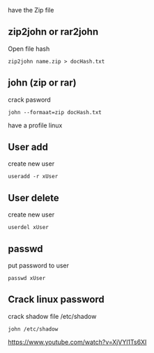 have the Zip file

## zip2john or rar2john
Open file hash
```console
zip2john name.zip > docHash.txt
```

## john (zip or rar)
crack pasword
```console
john --formaat=zip docHash.txt
```

have a profile linux

## User add
create new user
```console
useradd -r xUser
```

## User delete
create new user
```console
userdel xUser
```

## passwd
put password to user
```console
passwd xUser
```

## Crack linux password
crack shadow file /etc/shadow
```console
john /etc/shadow
```

https://www.youtube.com/watch?v=XjVYl1Ts6XI